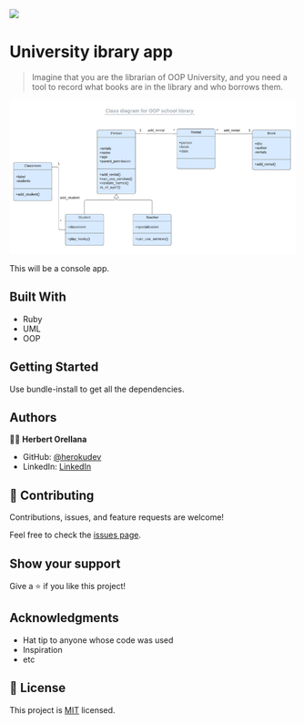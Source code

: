 ![](https://img.shields.io/badge/Microverse-blueviolet)

# University ibrary app

> Imagine that you are the librarian of OOP University, and you need a tool to record what books are in the library and who borrows them. 

![screenshot](./app_screenshot.png)

This will be a console app.

## Built With

- Ruby
- UML
- OOP


## Getting Started

Use bundle-install to get all the dependencies.


## Authors

👨‍💻 **Herbert Orellana**
​
- GitHub: [@herokudev](https://github.com/herokudev)
- LinkedIn: [LinkedIn](https://www.linkedin.com/in/herbert-orellana/)


## 🤝 Contributing

Contributions, issues, and feature requests are welcome!

Feel free to check the [issues page](../../issues/).

## Show your support

Give a ⭐️ if you like this project!

## Acknowledgments

- Hat tip to anyone whose code was used
- Inspiration
- etc

## 📝 License

This project is [MIT](./MIT.md) licensed.
